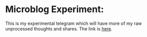 # Microblog Experiment:
This is my experimental telegram which will have more of my raw unprocessed thoughts and shares. 
The link is [here](https://t.me/+QQo3nPPnrSVlMDQx).